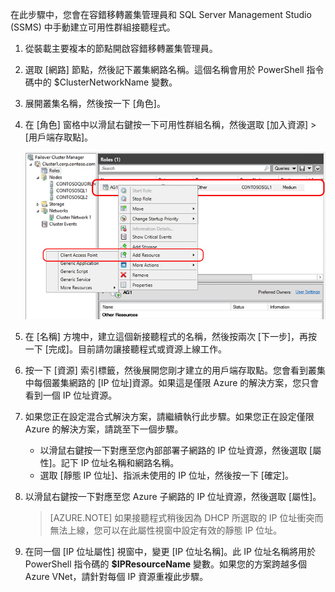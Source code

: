 在此步驟中，您會在容錯移轉叢集管理員和 SQL Server Management Studio (SSMS) 中手動建立可用性群組接聽程式。

1. 從裝載主要複本的節點開啟容錯移轉叢集管理員。

1. 選取 [網路] 節點，然後記下叢集網路名稱。這個名稱會用於 PowerShell 指令碼中的 $ClusterNetworkName 變數。

1. 展開叢集名稱，然後按一下 [角色]。

1. 在 [角色] 窗格中以滑鼠右鍵按一下可用性群組名稱，然後選取 [加入資源] > [用戶端存取點]。

	![加入可用性群組的用戶端存取點](./media/virtual-machines-sql-server-configure-alwayson-availability-group-listener/IC678769.gif)

1. 在 [名稱] 方塊中，建立這個新接聽程式的名稱，然後按兩次 [下一步]，再按一下 [完成]。目前請勿讓接聽程式或資源上線工作。

1. 按一下 [資源] 索引標籤，然後展開您剛才建立的用戶端存取點。您會看到叢集中每個叢集網路的 [IP 位址]資源。如果這是僅限 Azure 的解決方案，您只會看到一個 IP 位址資源。

1. 如果您正在設定混合式解決方案，請繼續執行此步驟。如果您正在設定僅限 Azure 的解決方案，請跳至下一個步驟。
	 - 以滑鼠右鍵按一下對應至您內部部署子網路的 IP 位址資源，然後選取 [屬性]。記下 IP 位址名稱和網路名稱。
	 - 選取 [靜態 IP 位址]、指派未使用的 IP 位址，然後按一下 [確定]。

1. 以滑鼠右鍵按一下對應至您 Azure 子網路的 IP 位址資源，然後選取 [屬性]。
	>[AZURE.NOTE] 如果接聽程式稍後因為 DHCP 所選取的 IP 位址衝突而無法上線，您可以在此屬性視窗中設定有效的靜態 IP 位址。

1. 在同一個 [IP 位址屬性] 視窗中，變更 [IP 位址名稱]。此 IP 位址名稱將用於 PowerShell 指令碼的 **$IPResourceName** 變數。如果您的方案跨越多個 Azure VNet，請針對每個 IP 資源重複此步驟。
<!-----HONumber=Oct15_HO3-->

